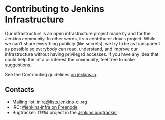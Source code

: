 Contributing to Jenkins Infrastructure
======================================

Our infrastructure is an open infrastructure project made by and for the Jenkins community.
In other words, it’s a contributor driven project. 
While we can’t share everything publicly (like secrets), we try to be as transparent as possible so everybody can read, 
understand, and improve our infrastructure without having privileged accesses.
If you have any idea that could help the infra or interest the community, feel free to make suggestions.

See the Contributing guidelines [on jenkins.io](https://jenkins.io/projects/infrastructure/#contributing).

## Contacts

* Mailing list: [infra@lists.jenkins-ci.org](http://lists.jenkins-ci.org/mailman/listinfo/jenkins-infra)
* IRC: [#jenkins-infra on Freenode](https://jenkins.io/chat/#jenkins-infra)
* Bugtracker: `INFRA` project in the [Jenkins bugtracker](https://issues.jenkins-ci.org/projects/INFRA)
